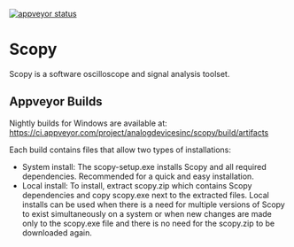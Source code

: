 [![appveyor status](https://ci.appveyor.com/api/projects/status/32r7s2skrgm9ubva/branch/master?svg=true)](https://ci.appveyor.com/project/analogdevicesinc/scopy/branch/master)

# Scopy
Scopy is a software oscilloscope and signal analysis toolset.

## Appveyor Builds 
Nightly builds for Windows are available at: https://ci.appveyor.com/project/analogdevicesinc/scopy/build/artifacts

Each build contains files that allow two types of installations:
- System install:  The scopy-setup.exe installs Scopy and all required dependencies. Recommended for a quick and easy installation.
- Local install: To install, extract scopy.zip which contains Scopy dependencies and copy scopy.exe next to the extracted files.
Local installs can be used when there is a need for multiple versions of Scopy to exist simultaneously on a system or when new changes are made only to the scopy.exe file and there is no need for the scopy.zip to be downloaded again.
